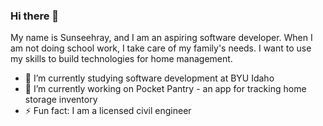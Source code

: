 ### Hi there 👋
My name is Sunseehray, and I am an aspiring software developer. When I am not doing school work, I take care of my family's needs. I want to use my skills to build technologies for home management.

* 🌱 I’m currently studying software development at BYU Idaho
* 🔭 I’m currently working on Pocket Pantry - an app for tracking home storage inventory
* ⚡ Fun fact: I am a licensed civil engineer
<!--
**sunseehray/sunseehray** is a ✨ _special_ ✨ repository because its `README.md` (this file) appears on your GitHub profile.

Here are some ideas to get you started:

- 🔭 I’m currently working on ...
- 🌱 I’m currently learning ...
- 👯 I’m looking to collaborate on ...
- 🤔 I’m looking for help with ...
- 💬 Ask me about ...
- 📫 How to reach me: ...
- 😄 Pronouns: ...
- ⚡ Fun fact: ...
-->
